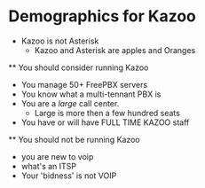 # Demographics for Kazoo

* Kazoo is not Asterisk
  * Kazoo and Asterisk are apples and Oranges

** You should consider running Kazoo
  * You manage 50+ FreePBX servers
  * You know what a multi-tennant PBX is
  * You are a *large* call center.
    * Large is more then a few hundred seats
  * You have or will have FULL TIME KAZOO staff



** You should not be running Kazoo
 * you are new to voip
 * what's an ITSP
 * Your 'bidness' is not VOIP
 
